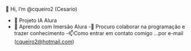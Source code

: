 👋 Hi, I’m @cqueiro2 (Cesario)
- 👀 Projeto IA Alura
- 🌱 Aprendo com Imersão Alura
-💞️ Procuro colaborar na programação e trazer conhecimento
-📫Como entrar em contato comigo ...por e-mail (cqueiro2@hotmail.com)

<!---
cqueiro2/cqueiro2 is a ✨ special ✨ repository because its `README.md` (this file) appears on your GitHub profile.
You can click the Preview link to take a look at your changes.
--->
